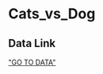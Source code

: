 # Cats_vs_Dog
##  Data Link

["GO TO DATA"](https://www.kaggle.com/datasets/salader/dogs-vs-cats/data)

